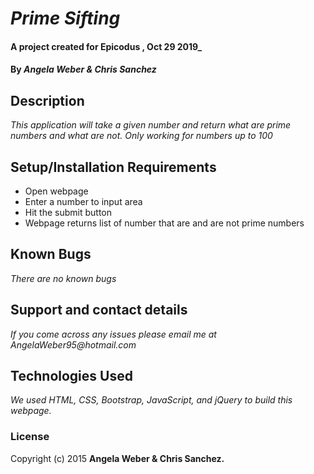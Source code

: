 # _Prime Sifting_

#### A project created for Epicodus , Oct 29 2019_

#### By _**Angela Weber & Chris Sanchez**_

## Description

_This application will take a given number and return what are prime numbers and what are not. Only working for numbers up to 100_

## Setup/Installation Requirements

* Open webpage
* Enter a number to input area
* Hit the submit button
* Webpage returns list of number that are and are not prime numbers

## Known Bugs

_There are no known bugs_

## Support and contact details

_If you come across any issues please email me at AngelaWeber95@hotmail.com_

## Technologies Used

_We used HTML, CSS, Bootstrap, JavaScript, and jQuery to build this webpage._

### License


Copyright (c) 2015 **Angela Weber & Chris Sanchez.**
